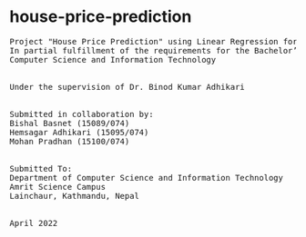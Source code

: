 # house-price-prediction

<pre>
Project "House Price Prediction" using Linear Regression for Machine Learning
In partial fulfillment of the requirements for the Bachelor’s Degree in 
Computer Science and Information Technology


Under the supervision of Dr. Binod Kumar Adhikari


Submitted in collaboration by:
Bishal Basnet (15089/074)
Hemsagar Adhikari (15095/074)
Mohan Pradhan (15100/074)


Submitted To:
Department of Computer Science and Information Technology
Amrit Science Campus
Lainchaur, Kathmandu, Nepal


April 2022
</pre>